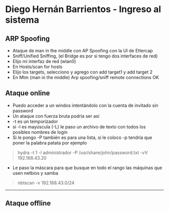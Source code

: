 # Diego Hernán Barrientos - Ingreso al sistema

## ARP Spoofing
- Ataque de man in the middle con AP Spoofing con la UI de Ettercap 
- Sniff/Unified Sniffing, (el Bridge es por si tengo dos interfaces de red) 
- Elijo mi interfaz de red (wlan0)
- En Hosts/scan for hosts
- Elijo los targets, selecciono y agrego con add target1 y add target 2
- En Mtm (man in the middle) Arp spoofing/sniff remote connections OK

## Ataque online

- Puedo acceder a un windos intentándolo con la cuenta de invitado sin password
- Un ataque con fuerza bruta podría ser así
- -t es un temporizador
- si -l es mayúscula (-L) le paso un archivo de texto con todos los posibles nombres de login
- Si le pongo -P también es para una lista, si le coloco -p tendría que poner la palabra patata por ejemplo

> hydra -t 1 -l administrador -P /usr/share/john/password.txt -vV 192.168.43.20

- Le paso la máscara para que busque en todo el rango las máquinas que usen netbios y samba

> nbtscan -v 192.168.43.0/24
----

## Ataque offline